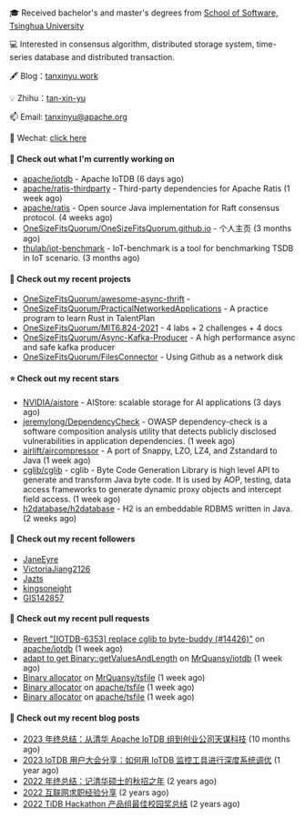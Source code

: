 🎓 Received bachelor's and master's degrees from [School of Software, Tsinghua University](https://www.thss.tsinghua.edu.cn/)

💻 Interested in consensus algorithm, distributed storage system, time-series database and distributed transaction.

🖋 Blog：[tanxinyu.work](https://tanxinyu.work)

💡 Zhihu：[tan-xin-yu](https://www.zhihu.com/people/tan-xin-yu-22)

📫 Email: [tanxinyu@apache.org](mailto:tanxinyu@apache.org)

💬 Wechat: [click here](https://github.com/LebronAl/LebronAl/issues/1)

#### 👷 Check out what I'm currently working on

- [apache/iotdb](https://github.com/apache/iotdb) - Apache IoTDB (6 days ago)
- [apache/ratis-thirdparty](https://github.com/apache/ratis-thirdparty) - Third-party dependencies for Apache Ratis (1 week ago)
- [apache/ratis](https://github.com/apache/ratis) - Open source Java implementation for Raft consensus protocol. (4 weeks ago)
- [OneSizeFitsQuorum/OneSizeFitsQuorum.github.io](https://github.com/OneSizeFitsQuorum/OneSizeFitsQuorum.github.io) - 个人主页 (3 months ago)
- [thulab/iot-benchmark](https://github.com/thulab/iot-benchmark) - IoT-benchmark is a tool for benchmarking TSDB in IoT scenario. (3 months ago)

#### 🌱 Check out my recent projects

- [OneSizeFitsQuorum/awesome-async-thrift](https://github.com/OneSizeFitsQuorum/awesome-async-thrift) - 
- [OneSizeFitsQuorum/PracticalNetworkedApplications](https://github.com/OneSizeFitsQuorum/PracticalNetworkedApplications) - A practice program to learn Rust in TalentPlan
- [OneSizeFitsQuorum/MIT6.824-2021](https://github.com/OneSizeFitsQuorum/MIT6.824-2021) - 4 labs &#43; 2 challenges &#43; 4 docs
- [OneSizeFitsQuorum/Async-Kafka-Producer](https://github.com/OneSizeFitsQuorum/Async-Kafka-Producer) - A high performance async and safe kafka producer
- [OneSizeFitsQuorum/FilesConnector](https://github.com/OneSizeFitsQuorum/FilesConnector) - Using Github as a network disk

#### ⭐ Check out my recent stars

- [NVIDIA/aistore](https://github.com/NVIDIA/aistore) - AIStore: scalable storage for AI applications (3 days ago)
- [jeremylong/DependencyCheck](https://github.com/jeremylong/DependencyCheck) - OWASP dependency-check is a software composition analysis utility that detects publicly disclosed vulnerabilities in application dependencies. (1 week ago)
- [airlift/aircompressor](https://github.com/airlift/aircompressor) - A port of Snappy, LZO, LZ4, and Zstandard  to Java (1 week ago)
- [cglib/cglib](https://github.com/cglib/cglib) - cglib - Byte Code Generation Library is high level API to generate and transform Java byte code. It is used by AOP, testing, data access frameworks to generate dynamic proxy objects and intercept field access. (1 week ago)
- [h2database/h2database](https://github.com/h2database/h2database) - H2 is an embeddable RDBMS written in Java. (2 weeks ago)

#### 👯 Check out my recent followers

- [JaneEyre](https://github.com/JaneEyre)
- [VictoriaJiang2126](https://github.com/VictoriaJiang2126)
- [Jazts](https://github.com/Jazts)
- [kingsoneight](https://github.com/kingsoneight)
- [GIS142857](https://github.com/GIS142857)

#### 🔨 Check out my recent pull requests

- [Revert &#34;[IOTDB-6353] replace cglib to byte-buddy (#14426)&#34;](https://github.com/apache/iotdb/pull/14497) on [apache/iotdb](https://github.com/apache/iotdb) (1 week ago)
- [adapt to get Binary::getValuesAndLength](https://github.com/MrQuansy/iotdb/pull/2) on [MrQuansy/iotdb](https://github.com/MrQuansy/iotdb) (1 week ago)
- [Binary allocator](https://github.com/MrQuansy/tsfile/pull/1) on [MrQuansy/tsfile](https://github.com/MrQuansy/tsfile) (1 week ago)
- [Binary allocator](https://github.com/apache/tsfile/pull/340) on [apache/tsfile](https://github.com/apache/tsfile) (1 week ago)
- [Binary allocator](https://github.com/apache/tsfile/pull/339) on [apache/tsfile](https://github.com/apache/tsfile) (1 week ago)

#### 📜 Check out my recent blog posts

- [2023 年终总结：从清华 Apache IoTDB 组到创业公司天谋科技](https://tanxinyu.work/2023-annual-summary/) (10 months ago)
- [2023 IoTDB 用户大会分享：如何用 IoTDB 监控工具进行深度系统调优](https://tanxinyu.work/2023-iotdb-submit/) (1 year ago)
- [2022 年终总结：记清华硕士的秋招之年](https://tanxinyu.work/2022-annual-summary/) (2 years ago)
- [2022 互联网求职经验分享](https://tanxinyu.work/2022-internet-job-hunting-experience-sharing/) (2 years ago)
- [2022 TiDB Hackathon 产品组最佳校园奖总结](https://tanxinyu.work/2022-tidb-hackathon/) (2 years ago)
